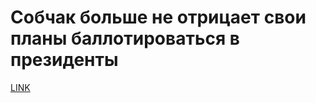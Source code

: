 # Собчак больше не отрицает свои планы баллотироваться в президенты



[LINK](https://varlamov.ru/2599853.html)